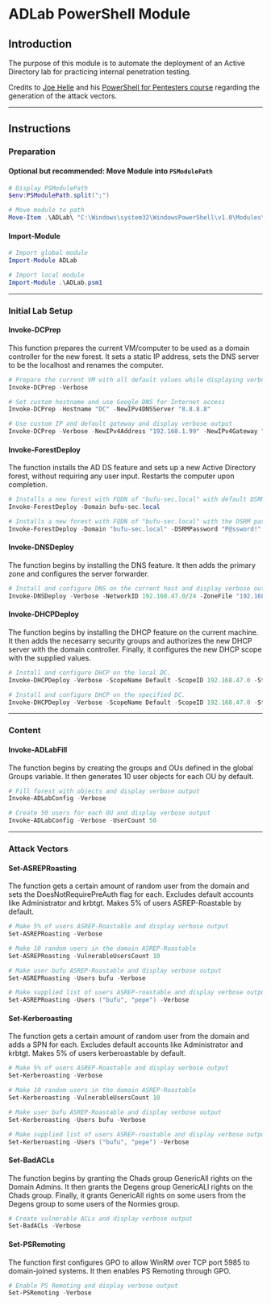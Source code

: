 # ADLab PowerShell Module

## Introduction

The purpose of this module is to automate the deployment of an Active Directory lab for practicing internal penetration testing.

Credits to [Joe Helle](https://twitter.com/joehelle) and his [PowerShell for Pentesters course](https://github.com/dievus/PowerShellForPentesters/) regarding the generation of the attack vectors.

---

## Instructions

### Preparation

#### Optional but recommended: Move Module into `PSModulePath`

```powershell
# Display PSModulePath
$env:PSModulePath.split(";")

# Move module to path
Move-Item .\ADLab\ "C:\Windows\system32\WindowsPowerShell\v1.0\Modules\"
```

#### Import-Module

```powershell
# Import global module
Import-Module ADLab

# Import local module
Import-Module .\ADLab.psm1
```

---

### Initial Lab Setup

#### Invoke-DCPrep

This function prepares the current VM/computer to be used as a domain controller for the new forest. It sets a static IP address, sets the DNS server to be the localhost and renames the computer.

```powershell
# Prepare the current VM with all default values while displaying verbose output
Invoke-DCPrep -Verbose

# Set custom hostname and use Google DNS for Internet access
Invoke-DCPrep -Hostname "DC" -NewIPv4DNSServer "8.8.8.8"

# Use custom IP and default gateway and display verbose output
Invoke-DCPrep -Verbose -NewIPv4Address "192.168.1.99" -NewIPv4Gateway "192.168.1.1"
```

#### Invoke-ForestDeploy

The function installs the AD DS feature and sets up a new Active Directory forest, without requiring any user input. Restarts the computer upon completion.

```powershell
# Installs a new forest with FQDN of "bufu-sec.local" with default DSRM password of "Password!"
Invoke-ForestDeploy -Domain bufu-sec.local

# Installs a new forest with FQDN of "bufu-sec.local" with the DSRM password set to "P@ssword!" and displaying debug messages
Invoke-ForestDeploy -Domain "bufu-sec.local" -DSRMPassword "P@ssword!" -Verbose
```

#### Invoke-DNSDeploy

The function begins by installing the DNS feature. It then adds the primary zone and configures the server forwarder.

```powershell
# Install and configure DNS on the current host and display verbose output.
Invoke-DNSDeploy -Verbose -NetworkID 192.168.47.0/24 -ZoneFile "192.168.47.2.in-addr.arpa.dns" -ServerForwarder 1.1.1.1
```

#### Invoke-DHCPDeploy

The function begins by installing the DHCP feature on the current machine. It then adds the necesarry security groups and authorizes the new DHCP server with the domain controller. Finally, it configures the new DHCP scope with the supplied values.

```powershell
# Install and configure DHCP on the local DC.
Invoke-DHCPDeploy -Verbose -ScopeName Default -ScopeID 192.168.47.0 -StartIP 192.168.47.100 -EndIP 192.168.47.200 -SubnetMask 255.255.255.0 -DNSServer 192.168.47.10 -Router 192.168.47.10

# Install and configure DHCP on the specified DC.
Invoke-DHCPDeploy -Verbose -ScopeName Default -ScopeID 192.168.47.0 -StartIP 192.168.47.100 -EndIP 192.168.47.200 -SubnetMask 255.255.255.0 -DNSServer 192.168.47.10 -Router 192.168.47.10 -DCFQDN DC01.bufu-sec.local
```

---

### Content

#### Invoke-ADLabFill

The function begins by creating the groups and OUs defined in the global Groups variable. It then generates 10 user objects for each OU by default.

```powershell
# Fill forest with objects and display verbose output
Invoke-ADLabConfig -Verbose

# Create 50 users for each OU and display verbose output
Invoke-ADLabConfig -Verbose -UserCount 50
```

---

### Attack Vectors

#### Set-ASREPRoasting

The function gets a certain amount of random user from the domain and sets the DoesNotRequirePreAuth flag for each. Excludes default accounts like Administrator and krbtgt. Makes 5% of users ASREP-Roastable by default.

```powershell
# Make 5% of users ASREP-Roastable and display verbose output
Set-ASREPRoasting -Verbose

# Make 10 random users in the domain ASREP-Roastable
Set-ASREPRoasting -VulnerableUsersCount 10

# Make user bufu ASREP-Roastable and display verbose output
Set-ASREPRoasting -Users bufu -Verbose

# Make supplied list of users ASREP-roastable and display verbose output
Set-ASREPRoasting -Users ("bufu", "pepe") -Verbose
```

#### Set-Kerberoasting

The function gets a certain amount of random user from the domain and adds a SPN for each. Excludes default accounts like Administrator and krbtgt. Makes 5% of users kerberoastable by default.

```powershell
# Make 5% of users ASREP-Roastable and display verbose output
Set-Kerberoasting -Verbose

# Make 10 random users in the domain ASREP-Roastable
Set-Kerberoasting -VulnerableUsersCount 10

# Make user bufu ASREP-Roastable and display verbose output
Set-Kerberoasting -Users bufu -Verbose

# Make supplied list of users ASREP-roastable and display verbose output
Set-Kerberoasting -Users ("bufu", "pepe") -Verbose
```

#### Set-BadACLs

The function begins by granting the Chads group GenericAll rights on the Domain Admins. It then grants the Degens group GenericALl rights on the Chads group. Finally, it grants GenericAll rights on some users from the Degens group to some users of the Normies group.

```powershell
# Create vulnerable ACLs and display verbose output
Set-BadACLs -Verbose
```

#### Set-PSRemoting

The function first configures GPO to allow WinRM over TCP port 5985 to domain-joined systems. It then enables PS Remoting through GPO.

```powershell
# Enable PS Remoting and display verbose output
Set-PSRemoting -Verbose
```
